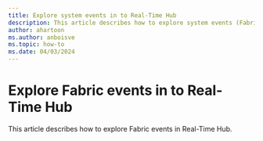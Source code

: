 ```yaml
---
title: Explore system events in to Real-Time Hub
description: This article describes how to explore system events (Fabric and Azure Blob Storage) into Fabric Real-Time Hub.
author: ahartoon
ms.author: anboisve
ms.topic: how-to
ms.date: 04/03/2024
---
```


# Explore Fabric events in to Real-Time Hub
This article describes how to explore Fabric events in Real-Time Hub.
